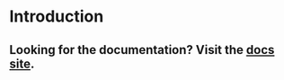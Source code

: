 # Introduction

## Looking for the documentation? Visit the [docs site](https://docs.trainyourears.com).

